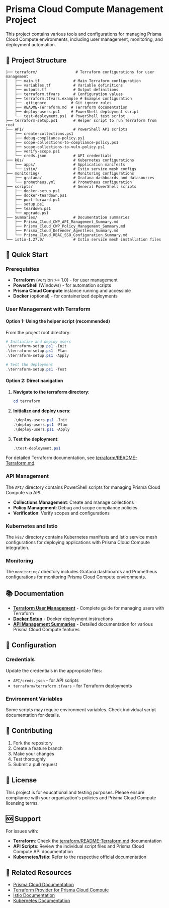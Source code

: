# Prisma Cloud Compute Management Project

This project contains various tools and configurations for managing Prisma Cloud Compute environments, including user management, monitoring, and deployment automation.

## 📁 Project Structure

```
├── terraform/                 # Terraform configurations for user management
│   ├── main.tf               # Main Terraform configuration
│   ├── variables.tf          # Variable definitions
│   ├── outputs.tf            # Output definitions
│   ├── terraform.tfvars      # Configuration values
│   ├── terraform.tfvars.example # Example configuration
│   ├── .gitignore           # Git ignore rules
│   ├── README-Terraform.md  # Terraform documentation
│   ├── deploy-users.ps1     # PowerShell deployment script
│   └── test-deployment.ps1  # PowerShell test script
├── terraform-setup.ps1       # Helper script to run Terraform from root
├── API/                      # PowerShell API scripts
│   ├── create-collections.ps1
│   ├── debug-compliance-policy.ps1
│   ├── scope-collections-to-compliance-policy.ps1
│   ├── scope-collections-to-vuln-policy.ps1
│   ├── verify-scope.ps1
│   └── creds.json            # API credentials
├── k8s/                      # Kubernetes configurations
│   ├── apps/                 # Application manifests
│   └── istio/                # Istio service mesh configs
├── monitoring/               # Monitoring configurations
│   ├── grafana/              # Grafana dashboards and datasources
│   └── prometheus.yml        # Prometheus configuration
├── scripts/                  # General PowerShell scripts
│   ├── docker-setup.ps1
│   ├── docker-teardown.ps1
│   ├── port-forward.ps1
│   ├── setup.ps1
│   ├── teardown.ps1
│   └── upgrade.ps1
├── Summaries/                # Documentation summaries
│   ├── Prisma_Cloud_CWP_API_Management_Summary.md
│   ├── Prisma_Cloud_CWP_Policy_Management_Summary.md
│   ├── Prisma_Cloud_Defender_Agentless_Summary.md
│   └── Prisma_Cloud_RBAC_SSO_Configuration_Summary.md
└── istio-1.27.0/             # Istio service mesh installation files
```

## 🚀 Quick Start

### Prerequisites

- **Terraform** (version >= 1.0) - for user management
- **PowerShell** (Windows) - for automation scripts
- **Prisma Cloud Compute** instance running and accessible
- **Docker** (optional) - for containerized deployments

### User Management with Terraform

#### Option 1: Using the helper script (recommended)

From the project root directory:

```powershell
# Initialize and deploy users
.\terraform-setup.ps1 -Init
.\terraform-setup.ps1 -Plan
.\terraform-setup.ps1 -Apply

# Test the deployment
.\terraform-setup.ps1 -Test
```

#### Option 2: Direct navigation

1. **Navigate to the terraform directory**:
   ```powershell
   cd terraform
   ```

2. **Initialize and deploy users**:
   ```powershell
   .\deploy-users.ps1 -Init
   .\deploy-users.ps1 -Plan
   .\deploy-users.ps1 -Apply
   ```

3. **Test the deployment**:
   ```powershell
   .\test-deployment.ps1
   ```

For detailed Terraform documentation, see [terraform/README-Terraform.md](terraform/README-Terraform.md).

### API Management

The `API/` directory contains PowerShell scripts for managing Prisma Cloud Compute via API:

- **Collections Management**: Create and manage collections
- **Policy Management**: Debug and scope compliance policies
- **Verification**: Verify scopes and configurations

### Kubernetes and Istio

The `k8s/` directory contains Kubernetes manifests and Istio service mesh configurations for deploying applications with Prisma Cloud Compute integration.

### Monitoring

The `monitoring/` directory includes Grafana dashboards and Prometheus configurations for monitoring Prisma Cloud Compute environments.

## 📚 Documentation

- **[Terraform User Management](terraform/README-Terraform.md)** - Complete guide for managing users with Terraform
- **[Docker Setup](README-Docker.md)** - Docker deployment instructions
- **[API Management Summaries](Summaries/)** - Detailed documentation for various Prisma Cloud Compute features

## 🔧 Configuration

### Credentials

Update the credentials in the appropriate files:
- `API/creds.json` - for API scripts
- `terraform/terraform.tfvars` - for Terraform deployments

### Environment Variables

Some scripts may require environment variables. Check individual script documentation for details.

## 🤝 Contributing

1. Fork the repository
2. Create a feature branch
3. Make your changes
4. Test thoroughly
5. Submit a pull request

## 📄 License

This project is for educational and testing purposes. Please ensure compliance with your organization's policies and Prisma Cloud Compute licensing terms.

## 🆘 Support

For issues with:
- **Terraform**: Check the [terraform/README-Terraform.md](terraform/README-Terraform.md) documentation
- **API Scripts**: Review the individual script files and Prisma Cloud Compute API documentation
- **Kubernetes/Istio**: Refer to the respective official documentation

## 🔗 Related Resources

- [Prisma Cloud Documentation](https://docs.paloaltonetworks.com/prisma/prisma-cloud)
- [Terraform Provider for Prisma Cloud Compute](https://registry.terraform.io/providers/PaloAltoNetworks/prismacloudcompute/latest/docs)
- [Istio Documentation](https://istio.io/latest/docs/)
- [Kubernetes Documentation](https://kubernetes.io/docs/)
